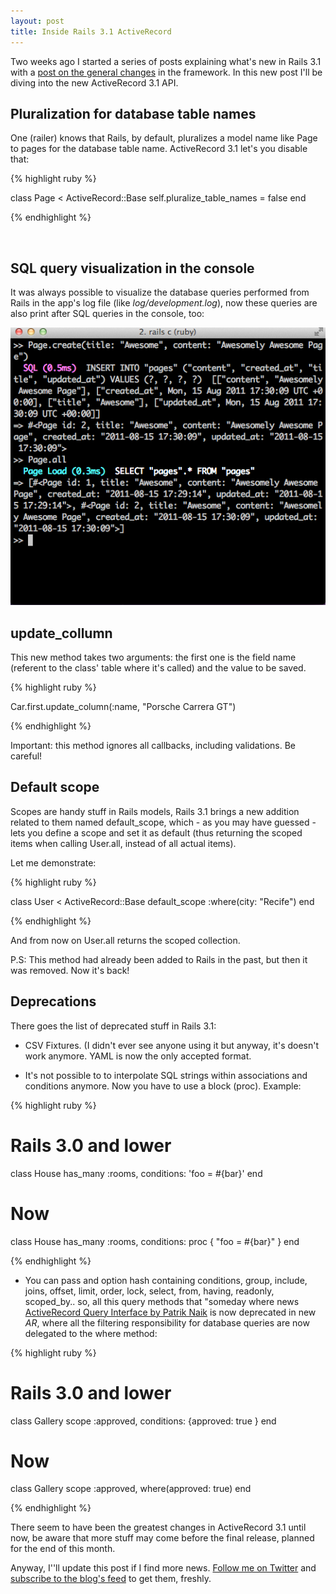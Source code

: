 ```yaml
---
layout: post
title: Inside Rails 3.1 ActiveRecord
---
```


<span class="drops">T</span>wo weeks ago I started a series of posts explaining what's new in Rails 3.1 with a [post on the general changes] in the framework. In this new post I'll be diving into the new ActiveRecord 3.1 API.


Pluralization for database table names
--------------------------------------

One (railer) knows that Rails, by default, pluralizes a model name like <span class="small_code">Page</span> to <span class="small_code">pages</span> for the database table name. ActiveRecord 3.1 let's you disable that:

{% highlight ruby %}

class Page < ActiveRecord::Base
  self.pluralize_table_names = false
end

{% endhighlight %}

<br/>


SQL query visualization in the console
--------------------------------------

It was always possible to visualize the database queries performed from Rails in the app's log file (like _log/development.log_), now these queries are also print after SQL queries in the console, too:

![SQL query visualization in the console](/public/images/rails_console.png "SQL query visualization in the console")


update_collumn
--------------

This new method takes two arguments: the first one is the field name (referent to the class' table where it's called) and the value to be saved.

{% highlight ruby %}

Car.first.update_column(:name, "Porsche Carrera GT")

{% endhighlight %}

Important: this method ignores all callbacks, including validations. Be careful!


Default scope
-------------

Scopes are handy stuff in Rails models, Rails 3.1 brings a new addition related to them named <span class="small_code">default_scope</span>, which - as you may have guessed - lets you define a scope and set it as default (thus returning the scoped items when calling <span class="small_code">User.all</span>, instead of all actual items).

Let me demonstrate: 

{% highlight ruby %}

class User < ActiveRecord::Base
  default_scope :where(city: "Recife")
end

{% endhighlight %}

And from now on <span class="small_code">User.all</span> returns the scoped collection.

P.S: This method had already been added to Rails in the past, but then it was removed. Now it's back!


Deprecations
------------

There goes the list of deprecated stuff in Rails 3.1:

* CSV Fixtures. (I didn't ever see anyone using it but anyway, it's doesn't work anymore. YAML is now the only accepted format.

* It's not possible to to interpolate SQL strings within associations and conditions anymore. Now you have to use a block (<span class="small_code">proc</span>). Example:

{% highlight ruby %}

# Rails 3.0 and lower

class House
  has_many :rooms, conditions: 'foo = #{bar}'
end

# Now

class House
  has_many :rooms, conditions: proc { "foo = #{bar}" }
end

{% endhighlight %}

* You can pass and option hash containing <span class="small_code">conditions</span>, <span class="small_code">group</span>, <span class="small_code">include</span>, <span class="small_code">joins</span>, <span class="small_code">offset</span>, <span class="small_code">limit</span>, <span class="small_code">order</span>, <span class="small_code">lock</span>, <span class="small_code">select</span>, <span class="small_code">from</span>, <span class="small_code">having</span>, <span class="small_code">readonly</span>, <span class="small_code">scoped_by</span>.. so, all this query methods that "someday where news [ActiveRecord Query Interface by Patrik Naik] is now deprecated in new _AR_, where all the filtering responsibility for database queries are now delegated to the <span class="small_code">where</span> method:

{% highlight ruby %}

# Rails 3.0 and lower
class Gallery
  scope :approved, conditions: {approved: true }
end

# Now
class Gallery
  scope :approved, where(approved: true)
end

{% endhighlight %}

There seem to have been the greatest changes in ActiveRecord 3.1 until now, be aware that more stuff may come before the final release, planned for the end of this month. 

Anyway, I''ll update this post if I find more news. [Follow me on Twitter] and [subscribe to the blog's feed] to get them, freshly.

[ActiveRecord Query Interface by Patrik Naik]: http://m.onkey.org/active-record-query-interface
[post on the general changes]: /inside-rails-31-generals
[Follow me on Twitter]: http://twitter.com/#!/rdrgov
[subscribe to the blog's feed]: http://www.rodrigoalvesvieira.com/atom.xml

